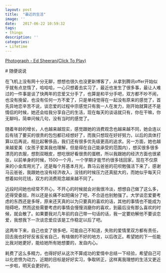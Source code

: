 ```yaml
---
layout: post
title:  "最近的生活"
image: ''
date:   2017-06-22 10:59:32
tags:
- things
description: ''
categories:
- Lifetime 
---
```


<p class="music-read"><a href="http://link.hhtjim.com/163/28692519.mp3">Photograph - Ed Sheeran(Click To Play)</a></p>
# 随便说说

在飞机上没有网十分无聊，想想也很久也没更新博客了，从拿到腾讯offer开始似乎就有点怠惰了，哈哈哈，一心只想着去实习了，最近也发生了很多事，最让人难过的一件事是谈了快两年的恋爱又分手了，也算是和平分手吧，双方都不吵不闹，也没有挽留，也没有任何一方不爱了，只是单纯觉得在一起没有原来的感觉了，首先异地恋辛苦不说，谈恋爱的过程中宗感觉只有我一人在发力，刚开始就算还不是情侣的时候，她还会给我分享自己的生活，现在每天的谈话就只有，你在干嘛，你无聊吗，简单问候几句，没有当时的感觉了。

随着年龄的增长，人也越来越现实，感觉跟她的消费观念也越来越不同，她会连以后有钱了要买的很贵的包包都已经想好了，而我只想现在好好努力，以后的具体打算以后再说，相比起奢侈品，我们还有很多优先级更高的追求。另一方面，她也越来越爱美（女孩子爱美我也理解，但是得在自己能承受的范围内），想买很多很多漂亮的衣服，想割双眼皮，想吃很好看很贵的蛋糕，所以我跟她的经济方面也很紧张，以前单身的时候，1500一个月，一个学期才能节约很多钱回家，现在不仅原来的小金库用光了，还是每个月基本月光，靠马云爸爸的花呗勉强活下来了，感谢马云爸爸，我跟她也没有经济收入，没钱的时候压力还真挺大的，而她似乎每天只想着如何花钱，双方的消费观念越来越不同了。

近段时间她也经常不开心，不开心的时候就会对我很冷淡，想想自己做了这么多，还得受委屈，所以还是长痛不如短痛分了吧，不合适也别勉强了。大学谈恋爱要考虑的东西还是多呀，原来还天真的以为只要真的喜欢的话，其他的事情也不能成为阻碍吧，然而这些需要考虑的事情会慢慢消磨你的喜欢，到最后没有那么喜欢的时候，就会散了。如果要我对几年前的自己带一句话的话，我一定要劝解他不要谈恋爱，我想我下一次谈恋爱应该是工作稳定以后了吧。

这两年下来，自己也变了很多吧，可能自己不知道，失败的爱情里双方都有责任，回去我也好好反省反省自己，有啥做的不好的地方，以后改正。希望她的下一任能比我对她更好，能给她所有她想要的，发自内心。

耗费了这么多精力，也得好好从这次不算成功的爱情中总结一下经验，希望自己可以化悲愤为动力，近期的目标是好好实习，争取转正，这样离我理想的生活又更近一步啦，明天会更好的。